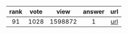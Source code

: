 
| rank | vote | view | answer | url |
|:-:|:-:|:-:|:-:|:-:|
|91|1028|1598872|1| [url](http://stackoverflow.com/questions/81584/what-ide-to-use-for-python) |

